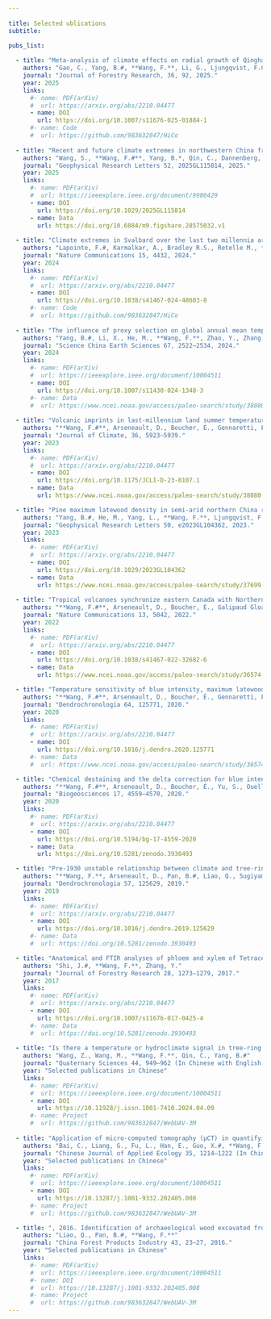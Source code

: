 ```yaml
---
 
title: Selected ublications
subtitle:

pubs_list:
  
  - title: "Meta-analysis of climate effects on radial growth of Qinghai spruce in northwestern China"
    authors: "Gao, C., Yang, B.#, **Wang, F.**, Li, G., Ljungqvist, F.C., Bräuning, A., Belokopytova, L.V., Vaganov, E.A."
    journal: "Journal of Forestry Research, 36, 92, 2025."
    year: 2025
    links:
      #- name: PDF(arXiv)
      #  url: https://arxiv.org/abs/2210.04477
      - name: DOI
        url: https://doi.org/10.1007/s11676-025-01884-1
      #- name: Code
      #  url: https://github.com/983632847/HiCo
  
  - title: "Recent and future climate extremes in northwestern China from millennial tree-ring records"
    authors: "Wang, S., **Wang, F.#**, Yang, B.*, Qin, C., Dannenberg, M.P."
    journal: "Geophysical Research Letters 52, 2025GL115814, 2025."
    year: 2025
    links:
      #- name: PDF(arXiv)
      #  url: https://ieeexplore.ieee.org/document/9980429
      - name: DOI
        url: https://doi.org/10.1029/2025GL115814
      - name: Data
        url: https://doi.org/10.6084/m9.figshare.28575032.v1
  
  - title: "Climate extremes in Svalbard over the last two millennia are linked to atmospheric blocking"
    authors: "Lapointe, F.#, Karmalkar, A., Bradley R.S., Retelle M., **Wang, F.**"
    journal: "Nature Communications 15, 4432, 2024."
    year: 2024
    links:
      #- name: PDF(arXiv)
      #  url: https://arxiv.org/abs/2210.04477
      - name: DOI
        url: https://doi.org/10.1038/s41467-024-48603-8
      #- name: Code
      #  url: https://github.com/983632847/HiCo
  
  - title: "The influence of proxy selection on global annual mean temperature reconstructions during the Common Era"
    authors: "Yang, B.#, Li, X., He, M., **Wang, F.**, Zhao, Y., Zhang, P., Wang, J"
    journal: "Science China Earth Sciences 67, 2522–2534, 2024."
    year: 2024
    links:
      #- name: PDF(arXiv)
      #  url: https://ieeexplore.ieee.org/document/10004511
      - name: DOI
        url: https://doi.org/10.1007/s11430-024-1348-3
      #- name: Data
      #  url: https://www.ncei.noaa.gov/access/paleo-search/study/38080
  
  - title: "Volcanic imprints in last-millennium land summer temperatures in the circum North-Atlantic area, 2023"
    authors: "**Wang, F.#**, Arseneault, D., Boucher, É., Gennaretti, F., Lapointe, F., Yu, S., Francus, P"
    journal: "Journal of Climate, 36, 5923–5939."
    year: 2023
    links:
      #- name: PDF(arXiv)
      #  url: https://arxiv.org/abs/2210.04477
      - name: DOI
        url: https://doi.org/10.1175/JCLI-D-23-0107.1
      - name: Data
        url: https://www.ncei.noaa.gov/access/paleo-search/study/38080

  - title: "Pine maximum latewood density in semi-arid northern China records hydroclimate rather than temperature"
    authors: "Yang, B.#, He, M., Yang, L., **Wang, F.**, Ljungqvist, F."
    journal: "Geophysical Research Letters 50, e2023GL104362, 2023."
    year: 2023
    links:
      #- name: PDF(arXiv)
      #  url: https://arxiv.org/abs/2210.04477
      - name: DOI
        url: https://doi.org/10.1029/2023GL104362
      - name: Data
        url: https://www.ncei.noaa.gov/access/paleo-search/study/37699
  
  - title: "Tropical volcanoes synchronize eastern Canada with Northern Hemisphere millennial temperature variability"
    authors: "**Wang, F.#**, Arseneault, D., Boucher, É., Galipaud Gloaguen, G., Deharte, A., Yu, S."
    journal: "Nature Communications 13, 5042, 2022."
    year: 2022
    links:
      #- name: PDF(arXiv)
      #  url: https://arxiv.org/abs/2210.04477
      - name: DOI
        url: https://doi.org/10.1038/s41467-022-32682-6
      - name: Data
        url: https://www.ncei.noaa.gov/access/paleo-search/study/36574

  - title: "Temperature sensitivity of blue intensity, maximum latewood density, and ring width data of living black spruce trees in the eastern Canadian taiga"
    authors: "**Wang, F.#**, Arseneault, D., Boucher, É., Gennaretti, F., Yu, S., Zhang, T."
    journal: "Dendrochronologia 64, 125771, 2020."
    year: 2020
    links:
      #- name: PDF(arXiv)
      #  url: https://arxiv.org/abs/2210.04477
      - name: DOI
        url: https://doi.org/10.1016/j.dendro.2020.125771
      #- name: Data
      #  url: https://www.ncei.noaa.gov/access/paleo-search/study/36574

  - title: "Chemical destaining and the delta correction for blue intensity measurements of stained lake subfossil trees"
    authors: "**Wang, F.#**, Arseneault, D., Boucher, É., Yu, S., Ouellet, S., Chaillou, G., Delwaide, A., Wang, L."
    journal: "Biogeosciences 17, 4559–4570, 2020."
    year: 2020
    links:
      #- name: PDF(arXiv)
      #  url: https://arxiv.org/abs/2210.04477
      - name: DOI
        url: https://doi.org/10.5194/bg-17-4559-2020
      - name: Data
        url: https://doi.org/10.5281/zenodo.3930493

  - title: "Pre-1930 unstable relationship between climate and tree-ring width of Pinus taiwanensis hayata in southeastern China"
    authors: "**Wang, F.**, Arseneault, D., Pan, B.#, Liao, Q., Sugiyama, J."
    journal: "Dendrochronologia 57, 125629, 2019."
    year: 2019
    links:
      #- name: PDF(arXiv)
      #  url: https://arxiv.org/abs/2210.04477
      - name: DOI
        url: https://doi.org/10.1016/j.dendro.2019.125629
      #- name: Data
      #  url: https://doi.org/10.5281/zenodo.3930493

  - title: "Anatomical and FTIR analyses of phloem and xylem of Tetracentron sinense. . "
    authors: "Shi, J.#, **Wang, F.**, Zhang, Y."
    journal: "Journal of Forestry Research 28, 1273–1279, 2017."
    year: 2017
    links:
      #- name: PDF(arXiv)
      #  url: https://arxiv.org/abs/2210.04477
      - name: DOI
        url: https://doi.org/10.1007/s11676-017-0425-4
      #- name: Data
      #  url: https://doi.org/10.5281/zenodo.3930493
       
  - title: "Is there a temperature or hydroclimate signal in tree-ring width of Qinghai spruce and Qilian juniper in the Wulan region, Qinghai Province?"
    authors: "Wang, Z., Wang, M., **Wang, F.**, Qin, C., Yang, B.#"
    journal: "Quaternary Sciences 44, 949–962 (In Chinese with English abstract), 2024."
    year: "Selected publications in Chinese"
    links:
      #- name: PDF(arXiv)
      #  url: https://ieeexplore.ieee.org/document/10004511
      - name: DOI
        url: https://10.11928/j.issn.1001-7410.2024.04.09
      #- name: Project
      #  url: https://github.com/983632847/WebUAV-3M
  
  - title: "Application of micro-computed tomography (μCT) in quantifying xylem vessels of broadleaved trees"
    authors: "Bai, C., Liang, G., Fu, L., Han, E., Guo, X.#, **Wang, F.**"
    journal: "Chinese Journal of Applied Ecology 35, 1214–1222 (In Chinese with English abstract), 2024."
    year: "Selected publications in Chinese"
    links:
      #- name: PDF(arXiv)
      #  url: https://ieeexplore.ieee.org/document/10004511
      - name: DOI
        url: https://10.13287/j.1001-9332.202405.008
      #- name: Project
      #  url: https://github.com/983632847/WebUAV-3M

  - title: ", 2016. Identification of archaeological wood excavated from Nanjing Longjiang shipyard. "
    authors: "Liao, Q., Pan, B.#, **Wang, F.**"
    journal: "China Forest Products Industry 43, 23–27, 2016."
    year: "Selected publications in Chinese"
    links:
      #- name: PDF(arXiv)
      #  url: https://ieeexplore.ieee.org/document/10004511
      #- name: DOI
      #  url: https://10.13287/j.1001-9332.202405.008
      #- name: Project
      #  url: https://github.com/983632847/WebUAV-3M
---
```

